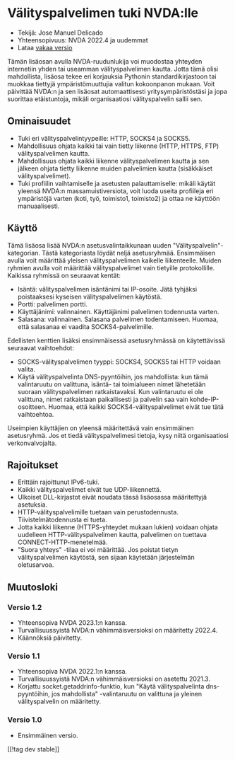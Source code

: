 # Välityspalvelimen tuki NVDA:lle #

* Tekijä: Jose Manuel Delicado
* Yhteensopivuus: NVDA 2022.4 ja uudemmat
* Lataa [vakaa versio][1]

Tämän lisäosan avulla NVDA-ruudunlukija voi muodostaa yhteyden internetiin
yhden tai useamman välityspalvelimen kautta. Jotta tämä olisi mahdollista,
lisäosa tekee eri korjauksia Pythonin standardikirjastoon tai muokkaa
tiettyjä ympäristömuuttujia valitun kokoonpanon mukaan. Voit päivittää
NVDA:n ja sen lisäosat automaattisesti yritysympäristöstäsi ja jopa
suorittaa etäistuntoja, mikäli organisaatiosi välityspalvelin sallii sen.

## Ominaisuudet

* Tuki eri välityspalvelintyypeille: HTTP, SOCKS4 ja SOCKS5.
* Mahdollisuus ohjata kaikki tai vain tietty liikenne (HTTP, HTTPS, FTP)
  välityspalvelimen kautta.
* Mahdollisuus ohjata kaikki liikenne välityspalvelimen kautta ja sen
  jälkeen ohjata tietty liikenne muiden palvelimien kautta (sisäkkäiset
  välityspalvelimet).
* Tuki profiilin vaihtamiselle ja asetusten palauttamiselle: mikäli käytät
  yleensä NVDA:n massamuistiversiota, voit luoda useita profiileja eri
  ympäristöjä varten (koti, työ, toimisto1, toimisto2) ja ottaa ne käyttöön
  manuaalisesti.

## Käyttö

Tämä lisäosa lisää NVDA:n asetusvalintaikkunaan uuden
"Välityspalvelin"-kategorian. Tästä kategoriasta löydät neljä
asetusryhmää. Ensimmäisen avulla voit määrittää yleisen välityspalvelimen
kaikelle liikenteelle. Muiden ryhmien avulla voit määrittää
välityspalvelimet vain tietyille protokollille. Kaikissa ryhmissä on
seuraavat kentät:

* Isäntä: välityspalvelimen isäntänimi tai IP-osoite. Jätä tyhjäksi
  poistaaksesi kyseisen välityspalvelimen käytöstä.
* Portti: palvelimen portti.
* Käyttäjänimi: valinnainen. Käyttäjänimi palvelimen todennusta varten.
* Salasana: valinnainen. Salasana palvelimen todentamiseen. Huomaa, että
  salasanaa ei vaadita SOCKS4-palvelimille.

Edellisten kenttien lisäksi ensimmäisessä asetusryhmässä on käytettävissä
seuraavat vaihtoehdot:

* SOCKS-välityspalvelimen tyyppi: SOCKS4, SOCKS5 tai HTTP voidaan valita.
* Käytä välityspalvelinta DNS-pyyntöihin, jos mahdollista: kun tämä
  valintaruutu on valittuna, isäntä- tai toimialueen nimet lähetetään
  suoraan välityspalvelimen ratkaistavaksi. Kun valintaruutu ei ole
  valittuna, nimet ratkaistaan paikallisesti ja palvelin saa vain
  kohde-IP-osoitteen. Huomaa, että kaikki SOCKS4-välityspalvelimet eivät tue
  tätä vaihtoehtoa.

Useimpien käyttäjien on yleensä määritettävä vain ensimmäinen
asetusryhmä. Jos et tiedä välityspalvelimesi tietoja, kysy niitä
organisaatiosi verkonvalvojalta.

## Rajoitukset

* Erittäin rajoittunut IPv6-tuki.
* Kaikki välityspalvelimet eivät tue UDP-liikennettä.
* Ulkoiset DLL-kirjastot eivät noudata tässä lisäosassa määritettyjä
  asetuksia.
* HTTP-välityspalvelimille tuetaan vain
  perustodennusta. Tiivistelmätodennusta ei tueta.
* Jotta kaikki liikenne (HTTPS-yhteydet mukaan lukien) voidaan ohjata
  uudelleen HTTP-välityspalvelimen kautta, palvelimen on tuettava
  CONNECT-HTTP-menetelmää.
* "Suora yhteys" -tilaa ei voi määrittää. Jos poistat tietyn
  välityspalvelimen käytöstä, sen sijaan käytetään järjestelmän oletusarvoa.

## Muutosloki

### Versio 1.2

* Yhteensopiva NVDA 2023.1:n kanssa.
* Turvallisuussyistä NVDA:n vähimmäisversioksi on määritetty 2022.4.
* Käännöksiä päivitetty.

### Versio 1.1

* Yhteensopiva NVDA 2022.1:n kanssa.
* Turvallisuussyistä NVDA:n vähimmäisversioksi on asetettu 2021.3.
* Korjattu socket.getaddrinfo-funktio, kun "Käytä välityspalvelinta
  dns-pyyntöihin, jos mahdollista" -valintaruutu on valittuna ja yleinen
  välityspalvelin on määritetty.

### Versio 1.0

* Ensimmäinen versio.

[[!tag dev stable]]

[1]: https://addons.nvda-project.org/files/get.php?file=nvdaproxy
